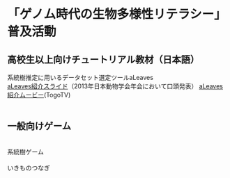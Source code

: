 # 「ゲノム時代の生物多様性リテラシー」普及活動

## 高校生以上向けチュートリアル教材（日本語）

系統樹推定に用いるデータセット選定ツールaLeaves<br>
[aLeaves紹介スライド](https://www.slideshare.net/cdb_gras/brief-introduction-of-kuraku-zsj13a-leavesup)（2013年日本動物学会年会において口頭発表）
[aLeaves紹介ムービー](https://togotv.dbcls.jp/20140228.html)(TogoTV)
<br>
<br>
## 一般向けゲーム<br>
<br>
系統樹ゲーム<br>
<br>
いきものつなぎ<br>
